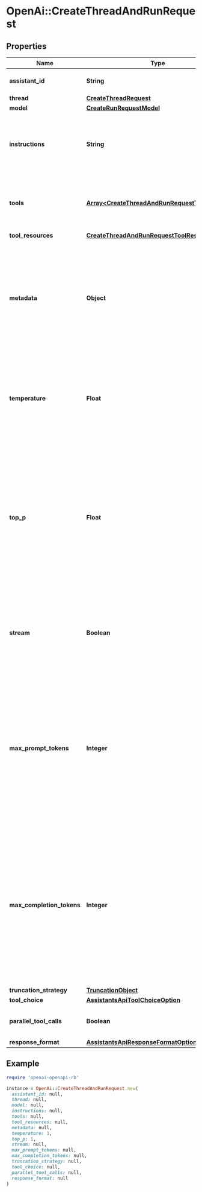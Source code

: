 # OpenAi::CreateThreadAndRunRequest

## Properties

| Name | Type | Description | Notes |
| ---- | ---- | ----------- | ----- |
| **assistant_id** | **String** | The ID of the [assistant](/docs/api-reference/assistants) to use to execute this run. |  |
| **thread** | [**CreateThreadRequest**](CreateThreadRequest.md) |  | [optional] |
| **model** | [**CreateRunRequestModel**](CreateRunRequestModel.md) |  | [optional] |
| **instructions** | **String** | Override the default system message of the assistant. This is useful for modifying the behavior on a per-run basis. | [optional] |
| **tools** | [**Array&lt;CreateThreadAndRunRequestToolsInner&gt;**](CreateThreadAndRunRequestToolsInner.md) | Override the tools the assistant can use for this run. This is useful for modifying the behavior on a per-run basis. | [optional] |
| **tool_resources** | [**CreateThreadAndRunRequestToolResources**](CreateThreadAndRunRequestToolResources.md) |  | [optional] |
| **metadata** | **Object** | Set of 16 key-value pairs that can be attached to an object. This can be useful for storing additional information about the object in a structured format. Keys can be a maximum of 64 characters long and values can be a maximum of 512 characters long.  | [optional] |
| **temperature** | **Float** | What sampling temperature to use, between 0 and 2. Higher values like 0.8 will make the output more random, while lower values like 0.2 will make it more focused and deterministic.  | [optional][default to 1] |
| **top_p** | **Float** | An alternative to sampling with temperature, called nucleus sampling, where the model considers the results of the tokens with top_p probability mass. So 0.1 means only the tokens comprising the top 10% probability mass are considered.  We generally recommend altering this or temperature but not both.  | [optional][default to 1] |
| **stream** | **Boolean** | If &#x60;true&#x60;, returns a stream of events that happen during the Run as server-sent events, terminating when the Run enters a terminal state with a &#x60;data: [DONE]&#x60; message.  | [optional] |
| **max_prompt_tokens** | **Integer** | The maximum number of prompt tokens that may be used over the course of the run. The run will make a best effort to use only the number of prompt tokens specified, across multiple turns of the run. If the run exceeds the number of prompt tokens specified, the run will end with status &#x60;incomplete&#x60;. See &#x60;incomplete_details&#x60; for more info.  | [optional] |
| **max_completion_tokens** | **Integer** | The maximum number of completion tokens that may be used over the course of the run. The run will make a best effort to use only the number of completion tokens specified, across multiple turns of the run. If the run exceeds the number of completion tokens specified, the run will end with status &#x60;incomplete&#x60;. See &#x60;incomplete_details&#x60; for more info.  | [optional] |
| **truncation_strategy** | [**TruncationObject**](TruncationObject.md) |  | [optional] |
| **tool_choice** | [**AssistantsApiToolChoiceOption**](AssistantsApiToolChoiceOption.md) |  | [optional] |
| **parallel_tool_calls** | **Boolean** | Whether to enable [parallel function calling](/docs/guides/function-calling#configuring-parallel-function-calling) during tool use. | [optional][default to true] |
| **response_format** | [**AssistantsApiResponseFormatOption**](AssistantsApiResponseFormatOption.md) |  | [optional] |

## Example

```ruby
require 'openai-openapi-rb'

instance = OpenAi::CreateThreadAndRunRequest.new(
  assistant_id: null,
  thread: null,
  model: null,
  instructions: null,
  tools: null,
  tool_resources: null,
  metadata: null,
  temperature: 1,
  top_p: 1,
  stream: null,
  max_prompt_tokens: null,
  max_completion_tokens: null,
  truncation_strategy: null,
  tool_choice: null,
  parallel_tool_calls: null,
  response_format: null
)
```

